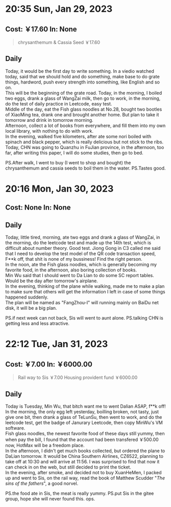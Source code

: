 # 20:35 Sun, Jan 29, 2023

## Cost: ￥17.60 In: None
>chrysanthemum & Cassia Seed ￥17.60

## Daily

Today, it would be the first day to write something. In a viedio watched today, said that we should hold and do something, make base to do grate things, hardword, push every strength into something, like English and so on.  
This will be the beginning of the grate road. Today, in the morning, I boiled two eggs, drank a glass of WangZai milk, then go to work, in the morning, do the test of daily practice in Leetcode, easy test.  
Middle of the day, eat the Fish glass noodles at No.28, bought two bootles of XiaoMing tea, drank one and brought another home. But plan to take it tomorrow and drink in tomorrow morning.  
Afternoon, collect a lot of books from everywhere, and fill them into my own local library, with nothing to do with work.  
In the evening, walked five kilometers, after ate some nori boiled with spinach and black pepper, which is really delicious but not stick to the ribs.   
Today, CHN was going to Quanzhu in FuJian province, in the afternoon, too far, after writing this paper, I will do some studies, then go to bed.  

PS.After walk, I went to buy (I went to shop and bought) the chrysanthemum and cassia seeds to boil them in the water.
PS.Tastes good.

# 20:16 Mon, Jan 30, 2023

## Cost: None In: None

## Daily

Today, little tired, morning, ate two eggs and drank a glass of WangZai, in the morning, do the leetcode test and made up the 14th test, which is difficult about number theory. Good test. Jiong Gong in C3 called me said that I need to develop the test model of the QR code transaction speed, F**k off, that shit is none of my bussiness! Find the right person.  
In the noon, ate the Fish glass noodles, which is generally becoming my favorite food, in the afternoon, also boring collection of books.  
Min Wu said that I should went to Da Lian to do some SC report tables. Would be the day after tomorrow's airplane.  
In the evening, thinking of the plane while walking, made me to make a plan to make sure that others will get the information I left in case of some things happened suddenly.  
The plan will be named as "FangZhou-I" will running mainly on BaiDu net disk, it will be a big plan.

PS.if next week can not back, Sis will went to aunt alone.
PS.talking CHN is getting less and less atractive.

# 22:12 Tue, Jan 31, 2023

## Cost: ￥7.00 In: ￥6000.00
>Rail way to Sis ￥7.00
>Housing provident fund ￥6000.00

## Daily

Today is Tuesday, Min Wu, that bitch want me to went Dalian ASAP, f**k off!  
In the morning, the only egg left yesterday, boilling broken, not tasty, just give one bit, then drank a glass of TeLunSu, then went to work, and do the leetcode test, get the badge of Janurary Leetcode, then copy MinWu's VM software.  
Fish glass noodles, the newest favorite food of these days still yummy, then when pay the bill, I found that the account had been transfered ￥500.00 now, HotMax will be a freedom place.  
In the afternoon, I didn't get much books collected, but ordered the plane to DaLian tomorrow. It would be China Southern Airlines, CZ6522, planning to take off at 10:30 and will arrive at 11:56. I was surprised to find that now it can check in on the web, but still decided to print the ticket.  
In the evening, after smoke, and decided not to buy XuanHeMen, I packed up and went to Sis, on the rail way, read the book of Matthew Scudder "*The sins of the fathers*", a good norvel.  

PS.the food ate in Sis, the meat is really yummy.
PS.put Sis in the gitee group, hope she will never found this. ops.

